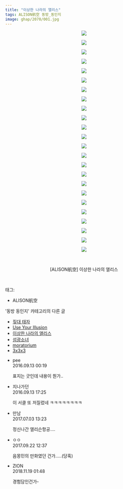 ```yaml
---
title: "이상한 나라의 앨리스"
tags: ALISON航空 동방_동인지
image: ghap/2070/001.jpg
---
```

<div class="article">
<p style="text-align: center; clear: none; float: none;"><img src="{{ site.nasurl }}/ghap/2070/001.jpg"/></p>
<p style="text-align: center; clear: none; float: none;"><img src="{{ site.nasurl }}/ghap/2070/002.jpg"/></p>
<p style="text-align: center; clear: none; float: none;"><img src="{{ site.nasurl }}/ghap/2070/003.jpg"/></p>
<p style="text-align: center; clear: none; float: none;"><img src="{{ site.nasurl }}/ghap/2070/004.jpg"/></p>
<p style="text-align: center; clear: none; float: none;"><img src="{{ site.nasurl }}/ghap/2070/005.jpg"/></p>
<p style="text-align: center; clear: none; float: none;"><img src="{{ site.nasurl }}/ghap/2070/006.jpg"/></p>
<p style="text-align: center; clear: none; float: none;"><img src="{{ site.nasurl }}/ghap/2070/007.jpg"/></p>
<p style="text-align: center; clear: none; float: none;"><img src="{{ site.nasurl }}/ghap/2070/008.jpg"/></p>
<p style="text-align: center; clear: none; float: none;"><img src="{{ site.nasurl }}/ghap/2070/009.jpg"/></p>
<p style="text-align: center; clear: none; float: none;"><img src="{{ site.nasurl }}/ghap/2070/010.jpg"/></p>
<p style="text-align: center; clear: none; float: none;"><img src="{{ site.nasurl }}/ghap/2070/011.jpg"/></p>
<p style="text-align: center; clear: none; float: none;"><img src="{{ site.nasurl }}/ghap/2070/012.jpg"/></p>
<p style="text-align: center; clear: none; float: none;"><img src="{{ site.nasurl }}/ghap/2070/013.jpg"/></p>
<p style="text-align: center; clear: none; float: none;"><img src="{{ site.nasurl }}/ghap/2070/014.jpg"/></p>
<p style="text-align: center; clear: none; float: none;"><img src="{{ site.nasurl }}/ghap/2070/015.jpg"/></p>
<p style="text-align: center; clear: none; float: none;"><img src="{{ site.nasurl }}/ghap/2070/016.jpg"/></p>
<p style="text-align: center; clear: none; float: none;"><img src="{{ site.nasurl }}/ghap/2070/017.jpg"/></p>
<p style="text-align: center; clear: none; float: none;"><img src="{{ site.nasurl }}/ghap/2070/018.jpg"/></p>
<p style="text-align: center; clear: none; float: none;"><img src="{{ site.nasurl }}/ghap/2070/019.jpg"/></p>
<p style="text-align: center; clear: none; float: none;"><img src="{{ site.nasurl }}/ghap/2070/020.jpg"/></p>
<p style="text-align: center; clear: none; float: none;"><img src="{{ site.nasurl }}/ghap/2070/021.jpg"/></p>
<p style="text-align: center; clear: none; float: none;"><img src="{{ site.nasurl }}/ghap/2070/022.jpg"/></p>
<p style="text-align: center; clear: none; float: none;"><img src="{{ site.nasurl }}/ghap/2070/023.jpg"/></p>
<p style="text-align: center; clear: none; float: none;"><img src="{{ site.nasurl }}/ghap/2070/024.jpg"/></p>
<p style="text-align: center; clear: none; float: none;"><br/></p>
<p style="text-align: center; clear: none; float: none;">[ALISON航空] 이상한 나라의 앨리스</p>
<p><br/></p>
</div><div class="tagTrail">
<p>태그: </p>
<ul>
<li>ALISON航空</li>
</ul>
</div><div class="another">
<p>'동방 동인지' 카테고리의 다른 글</p>
<ul>
<li><a href="/2016-09-09-ghap_2073">짚대 태자</a></li>
<li><a href="/2016-09-09-ghap_2072">Use Your Illusion</a></li>
<li><a href="/2016-09-09-ghap_2070">이상한 나라의 앨리스</a></li>
<li><a href="/2016-09-09-ghap_2069">섬광소녀</a></li>
<li><a href="/2016-09-09-ghap_2068">moratorium</a></li>
<li><a href="/2016-09-09-ghap_2067">3x3x3</a></li>
</ul>
</div><div class="cb_module cb_fluid">
<div class="cb_wrt cb_profile">
<div class="comment">
<ul>
<li class="cb_thumb_off" id="comment14804491">
<div class="cb_comment_area">
<div class="cb_info_area">
<div class="cb_section">
<span class="cb_nick_name">pee</span>
</div>
<div class="cb_section">
<span class="cb_date">2016.09.13 00:19 </span>
</div>
</div>
<div class="cb_dsc_comment">
<p class="cb_dsc">
											표지는 굿인데 내용이 뭔가..
										</p>
</div>
</div></li>
<li class="cb_thumb_off" id="comment14805254">
<div class="cb_comment_area">
<div class="cb_info_area">
<div class="cb_section">
<span class="cb_nick_name">지나가던</span>
</div>
<div class="cb_section">
<span class="cb_date">2016.09.13 17:25 </span>
</div>
</div>
<div class="cb_dsc_comment">
<p class="cb_dsc">
											이 서클 또 저질렀네 ㅋㅋㅋㅋㅋㅋㅋㅋ
										</p>
</div>
</div></li>
<li class="cb_thumb_off" id="comment15028121">
<div class="cb_comment_area">
<div class="cb_info_area">
<div class="cb_section">
<span class="cb_nick_name">만남</span>
</div>
<div class="cb_section">
<span class="cb_date">2017.07.03 13:23 </span>
</div>
</div>
<div class="cb_dsc_comment">
<p class="cb_dsc">
											정신나간 앨리슨항공....
										</p>
</div>
</div></li>
<li class="cb_thumb_off" id="comment15088238">
<div class="cb_comment_area">
<div class="cb_info_area">
<div class="cb_section">
<span class="cb_nick_name">ㅇㅇ</span>
</div>
<div class="cb_section">
<span class="cb_date">2017.09.22 12:37 </span>
</div>
</div>
<div class="cb_dsc_comment">
<p class="cb_dsc">
											음몽민의 만화였던 건가.....(당혹)
										</p>
</div>
</div></li>
<li class="cb_thumb_off" id="comment15375083">
<div class="cb_comment_area">
<div class="cb_info_area">
<div class="cb_section">
<span class="cb_nick_name">ZION</span>
</div>
<div class="cb_section">
<span class="cb_date">2018.11.19 01:48 </span>
</div>
</div>
<div class="cb_dsc_comment">
<p class="cb_dsc">
											경험담인건가-
										</p>
</div>
</div></li>
</ul>
</div>
</div><!-- commentList close -->
</div>